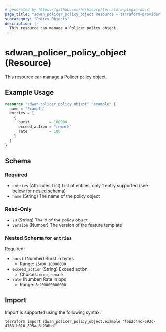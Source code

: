```yaml
---
# generated by https://github.com/hashicorp/terraform-plugin-docs
page_title: "sdwan_policer_policy_object Resource - terraform-provider-sdwan"
subcategory: "Policy Objects"
description: |-
  This resource can manage a Policer policy object.
---
```


# sdwan_policer_policy_object (Resource)

This resource can manage a Policer policy object.

## Example Usage

```terraform
resource "sdwan_policer_policy_object" "example" {
  name = "Example"
  entries = [
    {
      burst         = 100000
      exceed_action = "remark"
      rate          = 100
    }
  ]
}
```

<!-- schema generated by tfplugindocs -->
## Schema

### Required

- `entries` (Attributes List) List of entries, only 1 entry supported (see [below for nested schema](#nestedatt--entries))
- `name` (String) The name of the policy object

### Read-Only

- `id` (String) The id of the policy object
- `version` (Number) The version of the feature template

<a id="nestedatt--entries"></a>
### Nested Schema for `entries`

Required:

- `burst` (Number) Burst in bytes
  - Range: `15000`-`10000000`
- `exceed_action` (String) Exceed action
  - Choices: `drop`, `remark`
- `rate` (Number) Rate in bps
  - Range: `8`-`100000000000`

## Import

Import is supported using the following syntax:

```shell
terraform import sdwan_policer_policy_object.example "f6b2c44c-693c-4763-b010-895aa3d236bd"
```
